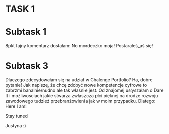 # TASK 1

# Subtask 1 
8pkt fajny komentarz dostałam: No mordeczko moja! Postarałeś_aś się!
# Subtask 3 
Dlaczego zdecydowałam się na udział w Chalenge Portfolio? Ha, dobre pytanie!
Jak napiszę, że chcę zdobyć nowe kompetencje cyfrowe to zabrzmi banalnie/nudno ale tak właśnie jest. Od znajomej usłyszałam o Dare It i możliwościach jakie stwarza zwłaszcza płci pięknej na drodze rozwoju zawodowego tudzież przebranżowienia jak w moim przypadku. Dlatego: Here I am!

Stay tuned 

Justyna :)
